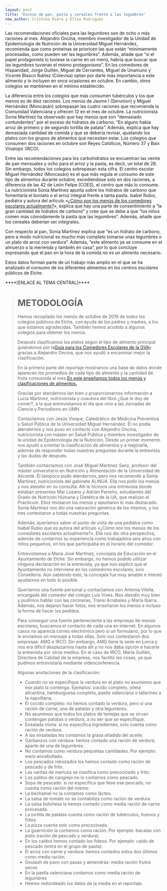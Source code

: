 ```yaml
---
layout: post
title: 'Exceso de pan, pasta y cereales frente a las legumbres'
new_author: Cristina Riera y Elisa Rodríguez
---
```

Las recomendaciones oficiales para las legumbres son de ocho o más raciones al mes. Alejandro Oncina, miembro investigador de la Unidad de Epidemiología de Nutrición de la Universidad Miguel Hernández, recomienda que como proteínas se prioricen las que están “mínimamente procesadas, como pueden ser las legumbres”. Además, añade que “si el papel protagonista lo tuviese la carne en un menú, habría que buscar que las legumbres tuvieran el mismo protagonismo”. En los comedores de Hispanidad, Jorge Guillén, Miguel de Cervantes, Miguel de Unamuno y Vicente Blasco Ibáñez (Colevisa) optan por darle más importancia a este alimento y lo incluyen en once ocasiones en octubre. En cambio, otros colegios se mantienen en el mínimo establecido.

<div class="flourish-embed" data-src="story/154825"><script src="https://public.flourish.studio/resources/embed.js"></script></div>

La diferencia entre los colegios que más consumen tubérculos y los que menos es de diez raciones. Los menús de Jaume I (Serunion) y Miguel Hernández (Moncasán) sobrepasan las cuatro raciones que recomienda la Comunidad Valenciana y ofrecen 12 en el mes de octubre. La nutricionista Sonia Martínez ha observado que hay menús que son “demasiado contundentes” por el exceso de hidratos de carbono: “En alguno había arroz de primero y de segundo tortilla de patata”. Además, explica que hay demasiada cantidad de comida y que se debería revisar, ajustando los platos con los grupos de alimentos que necesitan estar. Los colegios que consumen dos raciones en octubre son Reyes Católicos, Número 37 y Baix Vinalopó (IRCO).

Entre las recomendaciones para los carbohidratos se encuentran las veinte de pan mensuales y ocho para el arroz y la pasta, es decir, un total de 28. Sin embargo, todos los colegios sobrepasan esta cifra. El centro escolar Miguel Hernández (Moncasán) es el que más regula el consumo de este tipo de alimentos durante octubre, excediéndose solo en dos raciones, a diferencia de las 42 de León Felipe (COES), el centro que más lo consume. La nutricionista Sonia Martínez apunta sobre los hidratos de carbono que fomentaría el boniato o el arroz integral frente a tanta pasta. Isabel Rubio, pediatra y autora del artículo «[¿Cómo son los menús de los comedores escolares actualmente?](https://www.diarioinformacion.com/vida-y-estilo/salud/infantil/2019/04/26/son-menus-comedores-escolares-actualmente/2142915.html)», explica que hay una parte de consentimiento a “la gran cantidad de hidratos de carbono” y cree que se debe a que “los niños comen más cómodamente la pasta que las legumbres”. Además, añade que los cereales deberían ser integrales.

Con respecto al pan, Sonia Martínez explica que “es un hidrato de carbono, pero a modo nutricional es mucho más completo tomarse unas legumbres o un plato de arroz con verdura”. Además, “este alimento ya se consume en el almuerzo o la merienda y también en casa”, por lo que concluye expresando que el pan en la hora de la comida no es un alimento necesario.

Estos datos forman parte de un trabajo más amplio en el que se ha analizado el consumo de los diferentes alimentos en los centros escolares públicos de Elche. 

\*\*\*\*\[ENLACE AL TEMA CENTRAL]\*\*\*\*

> # METODOLOGÍA
>
> Hemos recopilado los menús de octubre de 2019 de todos los colegios públicos de Elche, con ayuda de los padres y madres, a los que estamos agradecidas. También hemos acudido a algunos colegios para obtener los menús.
>
> Después clasificamos los platos según el tipo de alimento principal guiándonos por la[Guía para los Comedores Escolares de la GVA](http://www.san.gva.es/documents/151311/7497836/Guia+Menu+Comedores+Escolares+GVA+2018.pdf)y gracias a Alejandro Oncina, que nos ayudó a encaminar mejor la clasificación.
>
> En la primera parte del reportaje mostramos una base de datos donde aparecen los promedios de cada tipo de alimento y la cantidad de fruta consumida al mes.[En este enseñamos todos los menús y clasificaciones de alimentos.](https://docs.google.com/spreadsheets/d/1rEp5417S4xG7kYk8F3cnR8HZjbFzW68z0tfX1lXtui0/edit?usp=sharing)
>
> Gracias por atendernos tan bien y proporcionarnos información a Lucía Martínez, nutricionista y coautora del libro ¿Qué le doy de comer?, a la que entrevistamos el día que vino a las Jornadas de Ciencia y Periodismo en UMH.
>
> Contactamos con Jesús Vioque, Catedrático de Medicina Preventiva y Salud Pública de la Universidad Miguel Hernández. Él no podía atendernos y nos puso en contacto con Alejandro Oncina, nutricionista con máster en Salud Pública y miembro investigador de la unidad de Epidemología de la Nutrición. Desde un primer momento nos ayudó a orientar la clasificación de alimentos y a mejorarla, además de responder todas nuestras preguntas durante la entrevista y las dudas de después.
>
> También contactamos con José Miguel Martínez Sanz, profesor del máster universitario en Nutrición y Alimentación de la Universidad de Alicante. Él tampoco pudo atendernos, pero nos recomendó a Sonia Martínez, nutricionista del gabinete ALINUA. Ella nos pidió los menús y nos atendió en su consulta. Allí le hicimos una entrevista donde estaban presentes Mar Lozano y Adrián Parreño, estudiantes del Grado de Nutrición Humana y Dietética de la UA, que realizan el Practicum. Ellos revisaron los menús y apuntaron lo más destacado. Sonia Martínez nos dio una valoración genérica de los mismos, y los tres contestaron a todas nuestras preguntas.
>
> Además, queríamos saber el punto de vista de una pediatra como Isabel Rubio que es autora del artículo «¿Cómo son los menús de los comedores escolares actualmente?». Ella nos dio otra perspectiva, además de contarnos su experiencia como trabajadora seis años con niños pequeños, en los que participaba en el horario del comedor.
>
> Entrevistamos a María José Martínez, concejala de Educación en el Ayuntamiento de Elche. Sin embargo, no hemos podido utilizar ninguna declaración en la entrevista, ya que nos explicó que el Ayuntamiento no interviene en los comedores escolares, sino Conselleria. Aún sabiendo esto, la concejala fue muy amable e intentó ayudarnos en todo lo posible.
>
> Queríamos una fuente personal y contactamos con Antonia Vilella, encargada del comedor del colegio Luis Vives. Nos atendió muy bien y pudimos hablar con las cocineras, Transi Arrabales y María Ibarra. Además, nos dejaron hacer fotos, nos enseñaron los menús e incluso la forma de hacer los pedidos.
>
> Para conseguir una fuente perteneciente a las empresas de menús escolares, buscamos el contacto de cada una en internet. En algunos casos no aparecía correo electrónico pero sí un formulario, por lo que le enviamos un mensaje a todas ellas. Solo nos contestaron dos empresas: AMG e IRCO. Sin embargo, AMG tiene la sede en Lorca y nos era difícil desplazarnos hasta allí y no nos daba opción a hacerle la entrevista por otros medios. En el caso de IRCO, María Guillén, Directora de Calidad de la empresa, nos facilitó las cosas, ya que pudimos entrevistarla mediante videoconferencia.
>
> Algunas anotaciones de la clasificación:
>
> * Cuando no se especifique la verdura en el plato no asumimos que ese plato la contenga. Ejemplos: cocido completo, olleta alicantina, hamburguesa completa, paella valenciana o tallarines a la napolitana.
> * El cocido completo: no hemos contado la verdura, pero sí una ración de carne, una de patatas y otra legumbres.
> * No asumimos que todos los platos de lentejas que se sirvan contengan patatas o verdura, a no ser que se especifique.
> * Ensalada mixta: si no especifica ingredientes, solo cuenta como ración de verdura.
> * A las ensaladas les contamos la grasa añadida del aceite.
> * Garbanzos con verdura: hemos contado una ración de verdura, aparte de una de legumbres.
> * No contamos como verdura pequeñas cantidades. Por ejemplo: mero encebollado.
> * Los pescados rebozados los hemos contado como ración de pescado y de frito.
> * Las varitas de merluza se clasifica como precocinado y frito.
> * Los palitos de cangrejo no lo contamos como pescado.
> * Sopa de pescado: si no especifica que lleve ese pescado, no cuenta como ración del mismo.
> * La bechamel no la contamos como lácteo.
> * La salsa de tomate no se contabiliza como ración de verdura.
> * La salsa boloñesa la hemos contado como media ración de carne procesada.
> * La tortilla de patatas cuenta como ración de tubérculos, huevos y fritos.
> * La pizza cuenta solo como precocinado.
> * La guarnición la contamos como ración. Por ejemplo: bacalao con pisto (ración de pescado y verdura).
> * En los caldos hemos contado los fideos. Por ejemplo: caldo de pescado (entra en el grupo de pasta).
> * El arroz con carne y verdura: hemos contados estos dos últimos como media ración.
> * Goulash de pavo con pasas y almendras: media ración frutos secos
> * En la paella valenciana contamos como media ración de legumbres
> * Hemos redondeado los datos de la media en el reportaje.
